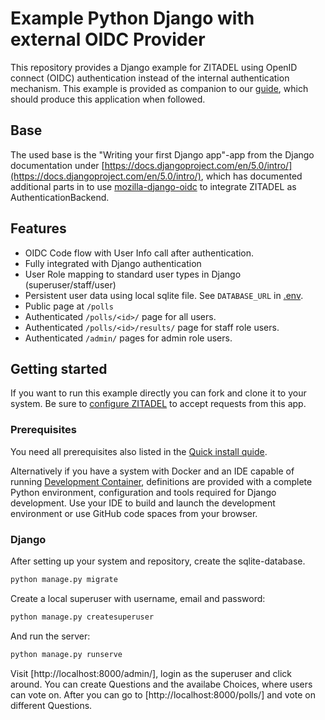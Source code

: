 # Example Python Django with external OIDC Provider

This repository provides a Django example for ZITADEL using OpenID connect (OIDC) authentication instead of the internal authentication mechanism.
This example is provided as companion to our [guide](https://zitadel.com/docs/examples/login/django),
which should produce this application when followed.

## Base

The used base is the "Writing your first Django app"-app from the Django documentation under [https://docs.djangoproject.com/en/5.0/intro/](https://docs.djangoproject.com/en/5.0/intro/), which has documented additional parts in to use [mozilla-django-oidc](https://github.com/mozilla/mozilla-django-oidc) to integrate ZITADEL as AuthenticationBackend.

## Features

- OIDC Code flow with User Info call after authentication.
- Fully integrated with Django authentication
- User Role mapping to standard user types in Django (superuser/staff/user)
- Persistent user data using local sqlite file. See `DATABASE_URL` in [.env](.env).
- Public page at `/polls`
- Authenticated `/polls/<id>/` page for all users.
- Authenticated `/polls/<id>/results/` page for staff role users.
- Authenticated `/admin/` pages for admin role users.

## Getting started

If you want to run this example directly you can fork and clone it to your system.
Be sure to [configure ZITADEL](https://docs-git-docs-example-symfony-zitadel.vercel.app/docs/examples/login/symfony#zitadel-setup) to accept requests from this app.

### Prerequisites

You need all prerequisites also listed in the [Quick install quide](https://docs.djangoproject.com/en/5.0/intro/install/).

Alternatively if you have a system with Docker and an IDE capable of running [Development Container](https://containers.dev/),
definitions are provided with a complete Python environment, configuration and tools required for Django development.
Use your IDE to build and launch the development environment or use GitHub code spaces from your browser.

### Django

After setting up your system and repository, create the sqlite-database.

```bash
python manage.py migrate
```

Create a local superuser with username, email and password:

```bash
python manage.py createsuperuser
```

And run the server:

```bash
python manage.py runserve
```

Visit [http://localhost:8000/admin/], login as the superuser and click around.
You can create Questions and the availabe Choices, where users can vote on.
After you can go to [http://localhost:8000/polls/] and vote on different Questions.